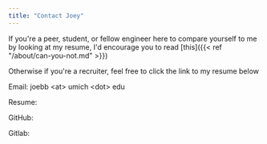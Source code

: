 ```yaml
---
title: "Contact Joey"
---
```


If you're a peer, student, or fellow engineer here to compare yourself to me by looking at my resume,
I'd encourage you to read [this]({{< ref "/about/can-you-not.md" >}})

Otherwise if you're a recruiter, feel free to click the link to my resume below

Email: joebb \<at\> umich \<dot\> edu

Resume: <resume link>

GitHub:

Gitlab:
